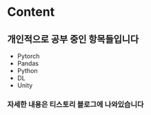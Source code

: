 # Content
     
## 개인적으로 공부 중인 항목들입니다
- Pytorch
- Pandas
- Python
- DL
- Unity

### 자세한 내용은 티스토리 블로그에 나와있습니다